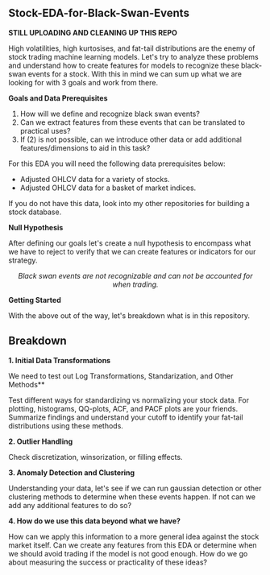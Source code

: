 ## Stock-EDA-for-Black-Swan-Events

**STILL UPLOADING AND CLEANING UP THIS REPO**

High volatilities, high kurtosises, and fat-tail distributions are the enemy of stock trading machine learning models. Let's try to analyze these problems and understand how to create features for models to recognize these black-swan events for a stock. With this in mind we can sum up what we are looking for with 3 goals and work from there.

**Goals and Data Prerequisites**

1. How will we define and recognize black swan events?
2. Can we extract features from these events that can be translated to practical uses?
3. If (2) is not possible, can we introduce other data or add additional features/dimensions to aid in this task? 

For this EDA you will need the following data prerequisites below:
- Adjusted OHLCV data for a variety of stocks.
- Adjusted OHLCV data for a basket of market indices.

If you do not have this data, look into my other repositories for building a stock database.

**Null Hypothesis**

After defining our goals let's create a null hypothesis to encompass what we have to reject to verify that we can create features or indicators for our strategy.

<p align="center"> <em> Black swan events are not recognizable and can not be accounted for when trading. </p> </em>
 
**Getting Started**

With the above out of the way, let's breakdown what is in this repository.

## Breakdown

**1. Initial Data Transformations**

We need to test out Log Transformations, Standarization, and Other Methods**

Test different ways for standardizing vs normalizing your stock data. For plotting, histograms, QQ-plots, ACF, and PACF plots are your friends. Summarize findings and understand your cutoff to identify your fat-tail distributions using these methods. 

**2. Outlier Handling**

Check discretization, winsorization, or filling effects.

**3. Anomaly Detection and Clustering**

Understanding your data, let's see if we can run gaussian detection or other clustering methods to determine when these events happen. If not can we add any additional features to do so?

**4. How do we use this data beyond what we have?**

How can we apply this information to a more general idea against the stock market itself. Can we create any features from this EDA or determine when we should avoid trading if the model is not good enough. How do we go about measuring the success or practicality of these ideas?

